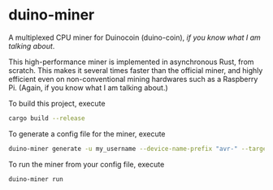 # duino-miner

A multiplexed CPU miner for Duinocoin (duino-coin),
*if you know what I am talking about*.

This high-performance miner is implemented in asynchronous Rust, from scratch.
This makes it several times faster than the official miner,
and highly efficient even on non-conventional mining hardwares
such as a Raspberry Pi. (Again, if you know what I am talking about.)

To build this project, execute

```sh
cargo build --release
```

To generate a config file for the miner, execute

```sh
duino-miner generate -u my_username --device-name-prefix "avr-" --target-rate 182
```

To run the miner from your config file, execute

```sh
duino-miner run
```
